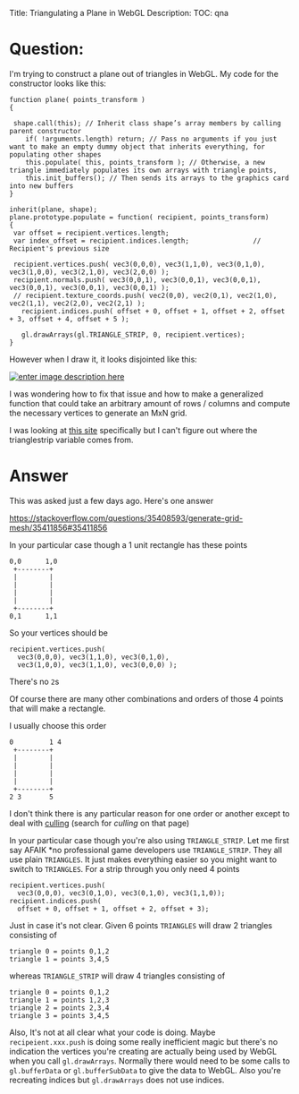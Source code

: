 Title: Triangulating a Plane in WebGL
Description:
TOC: qna

# Question:

I'm trying to construct a plane out of triangles in WebGL. My code for the constructor looks like this: 

    function plane( points_transform )
    {
    
     shape.call(this); // Inherit class shape’s array members by calling parent constructor
        if( !arguments.length) return; // Pass no arguments if you just want to make an empty dummy object that inherits everything, for populating other shapes
        this.populate( this, points_transform ); // Otherwise, a new triangle immediately populates its own arrays with triangle points,
        this.init_buffers(); // Then sends its arrays to the graphics card into new buffers
    }
    
    inherit(plane, shape); 
    plane.prototype.populate = function( recipient, points_transform) 
    {
     var offset = recipient.vertices.length;        
     var index_offset = recipient.indices.length;                // Recipient's previous size
    
     recipient.vertices.push( vec3(0,0,0), vec3(1,1,0), vec3(0,1,0), vec3(1,0,0), vec3(2,1,0), vec3(2,0,0) );
     recipient.normals.push( vec3(0,0,1), vec3(0,0,1), vec3(0,0,1), vec3(0,0,1), vec3(0,0,1), vec3(0,0,1) );
     // recipient.texture_coords.push( vec2(0,0), vec2(0,1), vec2(1,0), vec2(1,1), vec2(2,0), vec2(2,1) );
       recipient.indices.push( offset + 0, offset + 1, offset + 2, offset + 3, offset + 4, offset + 5 );
    
       gl.drawArrays(gl.TRIANGLE_STRIP, 0, recipient.vertices);
    }

However when I draw it, it looks disjointed like this:

[![enter image description here][1]][1]

I was wondering how to fix that issue and how to make a generalized function that could take an arbitrary amount of rows / columns and compute the necessary vertices to generate an MxN grid. 

I was looking at [this site][2] specifically but I can't figure out where the trianglestrip variable comes from. 


  [1]: http://i.stack.imgur.com/N3KY9.png
  [2]: http://www.corehtml5.com/trianglestripfundamentals.php

# Answer

This was asked just a few days ago. Here's one answer

https://stackoverflow.com/questions/35408593/generate-grid-mesh/35411856#35411856

In your particular case though a 1 unit rectangle has these points


    0,0      1,0
     +--------+
     |        |
     |        |
     |        |
     |        |
     +--------+
    0,1      1,1

So your vertices should be

    recipient.vertices.push( 
      vec3(0,0,0), vec3(1,1,0), vec3(0,1,0), 
      vec3(1,0,0), vec3(1,1,0), vec3(0,0,0) );
    
There's no `2`s

Of course there are many other combinations and orders of those 4 points that will make a rectangle.

I usually choose this order

    0         1 4 
     +--------+
     |        |
     |        |
     |        |
     |        |
     +--------+
    2 3       5


I don't think there is any particular reason for one order or another except to deal with [culling][1] (search for *culling* on that page)

In your particular case though you're also using `TRIANGLE_STRIP`. Let me first say AFAIK *no professional game developers use `TRIANGLE_STRIP`. They all use plain `TRIANGLES`. It just makes everything easier so you might want to switch to `TRIANGLES`. For a strip through you only need 4 points


    recipient.vertices.push( 
      vec3(0,0,0), vec3(0,1,0), vec3(0,1,0), vec3(1,1,0)); 
    recipient.indices.push( 
      offset + 0, offset + 1, offset + 2, offset + 3);

Just in case it's not clear. Given 6 points `TRIANGLES` will draw 2 triangles consisting of 

    triangle 0 = points 0,1,2 
    triangle 1 = points 3,4,5 

whereas `TRIANGLE_STRIP` will draw 4 triangles consisting of 

    triangle 0 = points 0,1,2 
    triangle 1 = points 1,2,3 
    triangle 2 = points 2,3,4 
    triangle 3 = points 3,4,5 

Also, It's not at all clear what your code is doing. Maybe `recipeient.xxx.push` is doing some really inefficient magic but there's no indication the vertices you're creating are actually being used by WebGL when you call `gl.drawArrays`. Normally there would need to be some calls to `gl.bufferData` or `gl.bufferSubData` to give the data to WebGL. Also you're recreating indices but `gl.drawArrays` does not use indices.

  [1]: http://webglfundamentals.org/webgl/lessons/webgl-3d-orthographic.html
